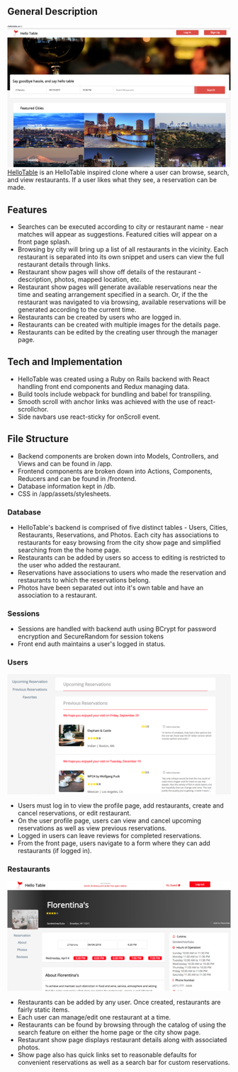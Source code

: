 ## General Description
![HelloTable ScreenShot](public/images/hello-table-full.png)
[HelloTable](https://hellotable.herokuapp.com/#/) is an HelloTable inspired clone where a user can browse, search, and view restaurants. If a user likes what they see, a reservation can be made.

## Features

* Searches can be executed according to city or restaurant name - near matches will appear as suggestions. Featured cities will appear on a front page splash.
* Browsing by city will bring up a list of all restaurants in the vicinity. Each restaurant is separated into its own snippet and users can view the full restaurant details through links.
* Restaurant show pages will show off details of the restaurant - description, photos, mapped location, etc.
* Restaurant show pages will generate available reservations near the time and seating arrangement specified in a search. Or, if the the restaurant was navigated to via browsing, available reservations will be generated according to the current time.
* Restaurants can be created by users who are logged in.
* Restaurants can be created with multiple images for the details page.
* Restaurants can be edited by the creating user through the manager page.

## Tech and Implementation

* HelloTable was created using a Ruby on Rails backend with React handling front end components and Redux managing data.
* Build tools include webpack for bundling and babel for transpiling.
* Smooth scroll with anchor links was achieved with the use of react-scrollchor.
* Side navbars use react-sticky for onScroll event.

## File Structure

* Backend components are broken down into Models, Controllers, and Views and can be found in /app.
* Frontend components are broken down into Actions, Components, Reducers and can be found in /frontend.
* Database information kept in /db.
* CSS in /app/assets/stylesheets.

### Database

* HelloTable's backend is comprised of five distinct tables - Users, Cities, Restaurants, Reservations, and Photos. Each city has associations to restaurants for easy browsing from the city show page and simplified searching from the the home page.
* Restaurants can be added by users so access to editing is restricted to the user who added the restaurant.
* Reservations have associations to users who made the reservation and restaurants to which the reservations belong.
* Photos have been separated out into it's own table and have an association to a restaurant.

### Sessions

* Sessions are handled with backend auth using BCrypt for password encryption and SecureRandom for session tokens
* Front end auth maintains a user's logged in status.

### Users

![HelloTable User Show Page ScreenShot](public/images/user-show.png)

* Users must log in to view the profile page, add restaurants, create and cancel reservations, or edit restaurant.
* On the user profile page, users can view and cancel upcoming reservations as well as view previous reservations.
* Logged in users can leave reviews for completed reservations.
* From the front page, users navigate to a form where they can add restaurants (if logged in).

### Restaurants

![HelloTable Restaurant Show Page ScreenShot](public/images/restaurant-show.png)

* Restaurants can be added by any user. Once created, restaurants are fairly static items.
* Each user can manage/edit one restaurant at a time.
* Restaurants can be found by browsing through the catalog of using the search feature on either the home page or the city show page.
* Restaurant show page displays restaurant details along with associated photos.
* Show page also has quick links set to reasonable defaults for convenient reservations as well as a search bar for custom reservations.
